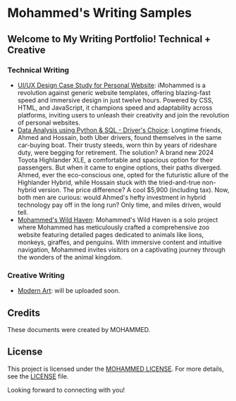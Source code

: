 # Mohammed's Writing Samples 

## Welcome to My Writing Portfolio! Technical + Creative

### Technical Writing

- [UI/UX Design Case Study for Personal Website](https://github.com/tech-moh-logy/UI-UX-Case-Studies/blob/main/Personal-Website/iMohammed%20©%20-%20UI-UX%20Design%20Case%20Study-2.pdf): iMohammed is a revolution against generic website templates, offering blazing-fast speed and immersive design in just twelve hours. Powered by CSS, HTML, and JavaScript, it champions speed and adaptability across platforms, inviting users to unleash their creativity and join the revolution of personal websites.
- [Data Analysis using Python & SQL - Driver's Choice](https://github.com/tech-moh-logy/Mohammed-Tiger-Data-Analysis/blob/main/Highlander-Data-Analysis/mohammedTiger.dataAnalysis.highlanders.pdf): Longtime friends, Ahmed and Hossain, both Uber drivers, found themselves in the same car-buying boat. Their trusty steeds, worn thin by years of rideshare duty, were begging for retirement. The solution? A brand new 2024 Toyota Highlander XLE, a comfortable and spacious option for their passengers. But when it came to engine options, their paths diverged. Ahmed, ever the eco-conscious one, opted for the futuristic allure of the Highlander Hybrid, while Hossain stuck with the tried-and-true non-hybrid version. The price difference? A cool $5,900 (including tax). Now, both men are curious: would Ahmed's hefty investment in hybrid technology pay off in the long run? Only time, and miles driven, would tell.
- [Mohammed's Wild Haven](https://github.com/tech-moh-logy/Practical-Web-Development/blob/main/assignment-one/MohammedU_ZooTechDoc.pdf): Mohammed's Wild Haven is a solo project where Mohammed has meticulously crafted a comprehensive zoo website featuring detailed pages dedicated to animals like lions, monkeys, giraffes, and penguins. With immersive content and intuitive navigation, Mohammed invites visitors on a captivating journey through the wonders of the animal kingdom.

### Creative Writing

- [Modern Art](link-to-story): will be uploaded soon.

## Credits

These documents were created by MOHAMMED.

## License

This project is licensed under the [MOHAMMED LICENSE](https://github.com/tech-moh-logy/MOHAMMED-License/blob/main/README.md). For more details, see the [LICENSE](https://github.com/tech-moh-logy/MOHAMMED-License/blob/main/README.md) file.

Looking forward to connecting with you!
